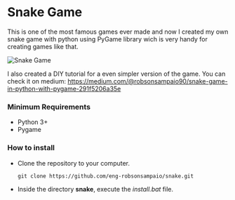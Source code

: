 # Snake Game

This is one of the most famous games ever made and now I created my own snake game with python using PyGame library wich is very handy for creating games like that.

![Snake Game](https://miro.medium.com/max/441/1*MzGzkcQ8S-i1p50u2C5Vqw.png)

I also created a DIY tutorial for a even simpler version of the game. You can check it on medium: https://medium.com/@robsonsampaio90/snake-game-in-python-with-pygame-291f5206a35e

### Minimum Requirements

* Python 3+
* Pygame

### How to install

* Clone the repository to your computer.

  ```
  git clone https://github.com/eng-robsonsampaio/snake.git
  ```
* Inside the directory **snake**, execute the *install.bat* file.
